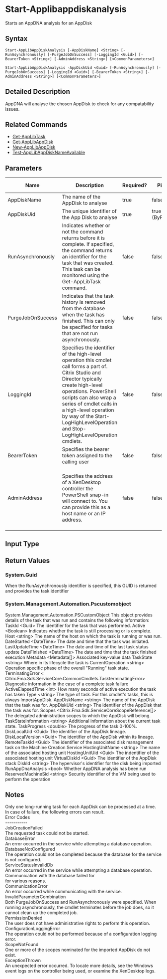 ﻿
# Start-Applibappdiskanalysis
Starts an AppDNA analysis for an AppDisk
## Syntax
```
Start-AppLibAppDiskAnalysis [-AppDiskName] <String> [-RunAsynchronously] [-PurgeJobOnSuccess] [-LoggingId <Guid>] [-BearerToken <String>] [-AdminAddress <String>] [<CommonParameters>]

Start-AppLibAppDiskAnalysis -AppDiskUid <Guid> [-RunAsynchronously] [-PurgeJobOnSuccess] [-LoggingId <Guid>] [-BearerToken <String>] [-AdminAddress <String>] [<CommonParameters>]
```
## Detailed Description
AppDNA will analyse the chosen AppDisk to check for any compatability issues.


## Related Commands

* [Get-AppLibTask](../Get-AppLibTask/)
* [Get-AppLibAppDisk](../Get-AppLibAppDisk/)
* [New-AppLibAppDisk](../New-AppLibAppDisk/)
* [Test-AppLibAppDiskNameAvailable](../Test-AppLibAppDiskNameAvailable/)
## Parameters
| Name   | Description | Required? | Pipeline Input | Default Value |
| --- | --- | --- | --- | --- |
| AppDiskName | The name of the AppDisk to analyse | true | false |  |
| AppDiskUid | The unique identifier of the App Disk to analyse | true | true (ByPropertyName) |  |
| RunAsynchronously | Indicates whether or not the command returns before it is complete. If specified, the command returns an identifier for the task that was created. This task can be monitored using the Get-AppLibTask command. | false | false | false |
| PurgeJobOnSuccess | Indicates that the task history is removed from the database when the task has finished. This can only be specified for tasks that are not run asynchronously. | false | false |  |
| LoggingId | Specifies the identifier of the high-level operation this cmdlet call forms a part of. Citrix Studio and Director typically create high-level operations. PowerShell scripts can also wrap a series of cmdlet calls in a high-level operation by way of the Start-LogHighLevelOperation and Stop-LogHighLevelOperation cmdlets. | false | false |  |
| BearerToken | Specifies the bearer token assigned to the calling user | false | false |  |
| AdminAddress | Specifies the address of a XenDesktop controller the PowerShell snap-in will connect to. You can provide this as a host name or an IP address. | false | false | Localhost. Once a value is provided by any cmdlet, this value becomes the default. |

## Input Type

### 

## Return Values

### System.Guid
When the RunAsynchronously identifier is specified, this GUID is returned and provides the task identifier
### System.Management.Automation.Pscustomobject
System.Management.Automation.PSCustomObject This object provides details of the task that was run and contains the following information:<br>TaskId &lt;Guid&gt; The identifier for the task that was performed. Active &lt;Boolean&gt; Indicates whether the task is still processing or is complete. Host &lt;string&gt; The name of the host on which the task is running or was run. DateStarted &lt;DateTime&gt; The date and time that the task was initiated. LastUpdateTime &lt;DateTime&gt; The date and time of the last task status update DateFinished &lt;DateTime&gt; The date and time that the task finished execution Metadata &lt;Metadata\[\]&gt; Associated key-value data TaskState &lt;string&gt; Where in its lifecycle the task is CurrentOperation &lt;string&gt; Operation specific phase of the overall "Running" task state. TerminatingError &lt; Citrix.Fma.Sdk.ServiceCore.CommonCmdlets.TaskterminatingError&gt; Diagnostic information in the case of a complete task failure ActiveElapsedTime &lt;int&gt; How many seconds of active execution the task has taken Type &lt;string&gt; The type of task. For this cmdlet's tasks, this is always ImportAppDisk. AppDiskName &lt;string&gt; The name of the AppDisk that the task was for. AppDiskUid &lt;string&gt; The identifier of the AppDisk that the task was for. Scopes &lt;Citrix.Fma.Sdk.ServiceCoreScopeReference\[\]&gt; The delegated administration scopes to which the AppDisk will belong. TaskStateInformation &lt;string&gt; Additional information about the current task state. TaskProgress &lt;double&gt; The progress of the task 0-100%. DiskLocalUid &lt;Guid&gt; The identifier of the AppDisk lineage. DiskLocalVersion &lt;Guid&gt; The identifier of the AppDisk within its lineage. RemoteTaskId &lt;Guid&gt; The identifier of the associated disk management task on the Machine Creation Service HostingUnitName &lt;string&gt; The name of the associated hosting unit HostingUnitUid &lt;Guid&gt; The indentifier of the associated hosting unit VirtualDiskId &lt;Guid&gt; The identifier of the AppDisk stack DiskId &lt;string&gt; The hypervisor's identifier for the disk being imported RunAppDnaAnalysis &lt;bool&gt; Whether AppDNA analysis has been run ReservedMachineSid  &lt;string&gt; Security identifier of the VM being used to perform the operation
## Notes
Only one long-running task for each AppDisk can be processed at a time.<br>    In case of failure, the following errors can result.<br>    Error Codes<br>    -----------<br>    JobCreationFailed<br>    The requested task could not be started.<br>    DatabaseError<br>    An error occurred in the service while attempting a database operation.<br>    DatabaseNotConfigured<br>    The operation could not be completed because the database for the service is not configured.<br>    ServiceStatusInvalidDb<br>    An error occurred in the service while attempting a database operation. Communication with the database failed for<br>    for various reasons.<br>    CommunicationError<br>    An error occurred while communicating with the service.<br>    InvalidParameterCombination<br>    Both PurgeJobOnSuccess and RunAsynchronously were specified. When running asynchronously, the cmdlet terminates before the job does, so it cannot clean up the completed job.<br>    PermissionDenied<br>    The user does not have administrative rights to perform this operation.<br>    ConfigurationLoggingError<br>    The operation could not be performed because of a configuration logging error.<br>    ScopeNotFound<br>    One or more of the scopes nominated for the imported AppDisk do not exist.<br>    ExceptionThrown<br>    An unexpected error occurred. To locate more details, see the Windows event logs on the controller being used, or examine the XenDesktop logs.
